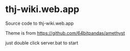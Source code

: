 # thj-wiki.web.app

Source code to thj-wiki.web.app

Theme is from https://github.com/64bitpandas/amethyst


just double click server.bat to start